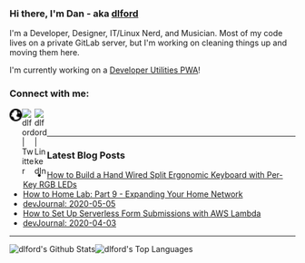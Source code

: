 ### Hi there, I'm Dan - aka [dlford][website]

I'm a Developer, Designer, IT/Linux Nerd, and Musician.
Most of my code lives on a private GitLab server,
but I'm working on cleaning things up and moving them here.

I'm currently working on a [Developer Utilities PWA](https://utils.dlford.io)!

### Connect with me:

[<img align="left" alt="dlford.io" width="22px" src="https://raw.githubusercontent.com/iconic/open-iconic/master/svg/globe.svg" />][website]
[<img align="left" alt="dlford | Twitter" width="22px" src="https://cdn.jsdelivr.net/npm/simple-icons@v3/icons/twitter.svg" />][twitter]
[<img align="left" alt="dlford | LinkedIn" width="22px" src="https://cdn.jsdelivr.net/npm/simple-icons@v3/icons/linkedin.svg" />][linkedin]

<br />
<br />

---

### Latest Blog Posts
<!-- BLOG-POST-LIST:START -->
- [How to Build a Hand Wired Split Ergonomic Keyboard with Per-Key RGB LEDs](https://www.dlford.io//keyboard-build-guide-per-key-rgb-leds/)
- [How to Home Lab: Part 9 - Expanding Your Home Network](https://www.dlford.io//expanding-your-home-network-how-to-home-lab-part-9/)
- [devJournal: 2020-05-05](https://www.dlford.io//devjournal/2020-05-05/)
- [How to Set Up Serverless Form Submissions with AWS Lambda](https://www.dlford.io//aws-lambda-handling-form-submissions/)
- [devJournal: 2020-04-03](https://www.dlford.io//devjournal/2020-04-03/)
<!-- BLOG-POST-LIST:END -->

---

<img align="left" alt="dlford's Github Stats" src="https://github-readme-stats.vercel.app/api/?username=dlford&show_icons=true&hide_border=true&count_private=true" />
<img align="left" alt="dlford's Top Languages" src="https://github-readme-stats.vercel.app/api/top-langs/?username=dlford&layout=compact" />

[website]: https://www.dlford.io
[fullstack_starter]: https://github.com/dlford/gatsby-apollo-typescript-fullstack-starter
[twitter]: https://twitter.com/TheDLFord
[linkedin]: https://linkedin.com/in/TheDLFord
